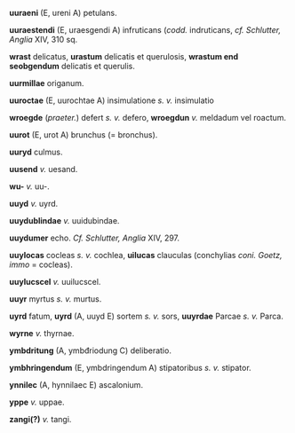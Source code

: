 **uuraeni** (E, ureni A) petulans.

**uuraestendi** (E, uraesgendi A) infruticans (*codd.* indruticans, *cf.
Schlutter, Anglia* XIV, 310 sq.

**wrast** delicatus, **urastum** delicatis et querulosis, **wrastum end
seobgendum** delicatis et querulis.

**uurmillae** origanum.

**uuroctae** (E, uurochtae A) insimulatione *s. v.* insimulatio

**wroegde** (*praeter.*) defert *s. v.* defero, **wroegdun** *v.*
meldadum vel roactum.

**uurot** (E, urot A) brunchus (= bronchus).

**uuryd** culmus.

**uusend** *v.* uesand.

**wu-** *v.* uu-.

**uuyd** *v.* uyrd.

**uuydublindae** *v.* uuidubindae.

**uuydumer** echo. *Cf. Schlutter, Anglia* XIV, 297.

**uuylocas** cocleas *s. v.* cochlea, **uilucas** clauculas (conchylias
*coni. Goetz, immo* = cocleas).

**uuylucscel** *v.* uuilucscel.

**uuyr** myrtus *s. v.* murtus.

**uyrd** fatum, **uyrd** (A, uuyd E) sortem *s. v.* sors, **uuyrdae**
Parcae *s. v.* Parca.

**wyrne** *v.* thyrnae.

**ymbdritung** (A, ymbđriodung C) deliberatio.

**ymbhringendum** (E, ymbdringendum A) stipatoribus *s. v.* stipator.

**ynnilec** (A, hynnilaec E) ascalonium.

**yppe** *v.* uppae.

**zangi(?)**  *v.* tangi.

